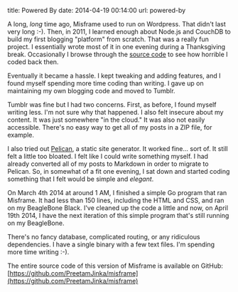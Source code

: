 title: Powered By
date: 2014-04-19 00:14:00
url: powered-by

A long, *long* time ago, Misframe used to run on Wordpress. That didn't last very long :-). Then, in 2011, I learned enough about Node.js and CouchDB to build my first blogging "platform" from scratch. That was a really fun project. I essentially wrote most of it in one evening during a Thanksgiving break. Occasionally I browse through the [source code](https://github.com/PreetamJinka/Misframe-Platform) to see how horrible I coded back then.

Eventually it became a hassle. I kept tweaking and adding features, and I found myself spending more time coding than writing. I gave up on maintaining my own blogging code and moved to Tumblr.

Tumblr was fine but I had two concerns. First, as before, I found myself writing less. I'm not sure why that happened. I also felt insecure about my content. It was just somewhere "in the cloud." It was also not easily accessible. There's no easy way to get all of my posts in a ZIP file, for example.

I also tried out [Pelican](http://blog.getpelican.com/), a static site generator. It worked fine... sort of. It still felt a little too bloated. I felt like I could write something myself. I had already converted all of my posts to Markdown in order to migrate to Pelican. So, in somewhat of a fit one evening, I sat down and started coding something that I felt would be simple and *elegant*.

On March 4th 2014 at around 1 AM, I finished a simple Go program that ran Misframe. It had less than 150 lines, including the HTML and CSS, and ran on my BeagleBone Black. I've cleaned up the code a little and now, on April 19th 2014, I have the next iteration of this simple program that's still running on my BeagleBone.

There's no fancy database, complicated routing, or any ridiculous dependencies. I have a single binary with a few text files. I'm spending more time writing :-).

The entire source code of this version of Misframe is available on GitHub: [https://github.com/PreetamJinka/misframe](https://github.com/PreetamJinka/misframe)
